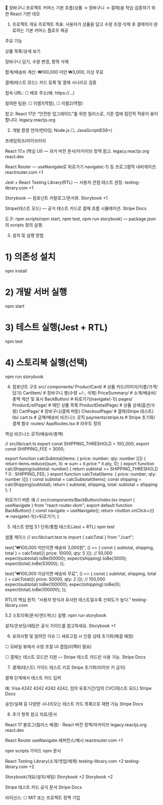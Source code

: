 🛒 장바구니 프로젝트
커머스 기본 흐름(상품 → 장바구니 → 결제)을 학습·검증하기 위한 React 기반 데모


1) 프로젝트 개요
프로젝트 목표: 사용자가 상품을 담고 수량 조정·삭제 후 결제까지 완료하는 기본 커머스 플로우 제공

주요 기능

상품 목록/상세 보기

장바구니 담기, 수량 변경, 항목 삭제

합계/배송비 계산: ₩100,000 미만 ₩3,000, 이상 무료

결제(테스트 모드): 카드 등록 및 결제 시나리오 검증

접속 URL: ☐ 배포 주소(예: https://…)

참여한 팀원: ☐ 이름1(역할), ☐ 이름2(역할)

참고: React 17은 “안전한 업그레이드”를 위한 릴리스로, 기존 앱에 점진적 적용이 용이합니다. 
legacy.reactjs.org

2) 개발 환경
언어/런타임: Node.js ☐, JavaScript(ES6+)

프레임워크/라이브러리

React 17.x (핵심 UI) — 과거 버전 문서/아카이브 정책 참고. 
legacy.reactjs.org
react.dev

React Router — useNavigate로 뒤로가기 navigate(-1) 등 프로그램적 내비게이션. 
reactrouter.com
+1

Jest + React Testing Library(RTL) — 사용자 관점 테스트 권장. 
testing-library.com
+1

Storybook — 컴포넌트 카탈로그/문서화. 
Storybook
+1

Stripe(테스트 모드) — 공식 테스트 카드로 결제 흐름 시뮬레이션. 
Stripe Docs

도구: npm scripts(npm start, npm test, npm run storybook) — package.json의 scripts 정의 실행.

3) 설치 및 실행 방법
# 1) 의존성 설치
npm install

# 2) 개발 서버 실행
npm start

# 3) 테스트 실행(Jest + RTL)
npm test

# 4) 스토리북 실행(선택)
npm run storybook


4) 컴포넌트 구조
src/
  components/
    ProductCard/        # 상품 카드(이미지/이름/가격/담기)
    CartItem/           # 장바구니 행(수량 +/-, 삭제)
    PriceSummary/       # 소계/배송비/총액 계산 및 표시
    BackButton/         # 뒤로가기(navigate(-1))
  pages/
    ProductListPage/    # 메인 상품 목록
    ProductDetailPage/  # 상품 상세(옵션/수량)
    CartPage/           # 장바구니(결제 버튼)
    CheckoutPage/       # 결제(Stripe 테스트)
  lib/
    cart.ts             # 금액/배송비 비즈니스 로직
    payments/stripe.ts  # Stripe 초기화/결제 함수
  routes/
    AppRoutes.tsx       # 라우트 정의

핵심 비즈니스 로직(배송비/총액)

// src/lib/cart.ts
export const SHIPPING_THRESHOLD = 100_000;
export const SHIPPING_FEE = 3000;

export function calcSubtotal(items: { price: number; qty: number }[]) {
  return items.reduce((sum, it) => sum + it.price * it.qty, 0);
}
export function calcShipping(subtotal: number) {
  return subtotal >= SHIPPING_THRESHOLD ? 0 : SHIPPING_FEE;
}
export function calcTotal(items: { price: number; qty: number }[]) {
  const subtotal = calcSubtotal(items);
  const shipping = calcShipping(subtotal);
  return { subtotal, shipping, total: subtotal + shipping };
}

뒤로가기 버튼 예
// src/components/BackButton/index.tsx
import { useNavigate } from "react-router-dom";
export default function BackButton() {
  const navigate = useNavigate();
  return <button onClick={() => navigate(-1)}>뒤로가기</button>;
}

5) 테스트 방법
5.1 단위/통합 테스트(Jest + RTL)
npm test

샘플 케이스
// src/lib/cart.test.ts
import { calcTotal } from "./cart";

test("₩100,000 미만이면 배송비 3,000원", () => {
  const { subtotal, shipping, total } = calcTotal([{ price: 10000, qty: 5 }]); // 50,000
  expect(subtotal).toBe(50000);
  expect(shipping).toBe(3000);
  expect(total).toBe(53000);
});

test("₩100,000 이상이면 배송비 무료", () => {
  const { subtotal, shipping, total } = calcTotal([{ price: 50000, qty: 2 }]); // 100,000
  expect(subtotal).toBe(100000);
  expect(shipping).toBe(0);
  expect(total).toBe(100000);
});

RTL의 핵심 원칙: “사용자 방식과 유사한 테스트일수록 신뢰도가 높다.” 
testing-library.com

5.2 스토리북(문서/샌드박스)
실행: npm run storybook

설치/온보딩/세팅은 공식 가이드를 참고하세요. 
Storybook
+1

6) 유의사항 및 알려진 이슈
☐ 새로고침 시 인증 상태 초기화(해결 예정)

☐ 모바일 뷰에서 수량 조절 UI 겹침(리팩터 필요)

☐ 결제는 테스트 모드만 지원 — Stripe 테스트 카드만 사용 가능. 
Stripe Docs

7) 결제(테스트) 가이드
테스트 키로 Stripe 초기화(라이브 키 금지)

결제 단계에서 테스트 카드 입력

예: Visa 4242 4242 4242 4242, 임의 유효기간/임의 CVC(테스트 모드) 
Stripe Docs

승인/실패 등 다양한 시나리오는 테스트 카드 목록으로 재현 가능 
Stripe Docs

8) 추가 항목
참고 자료/문서

React 17 블로그(릴리스 배경) · React 버전 정책/아카이브 
legacy.reactjs.org
react.dev

React Router useNavigate 레퍼런스/예시 
reactrouter.com
+1

npm scripts 가이드 
npm 문서

React Testing Library(소개/셋업/예제) 
testing-library.com
+2
testing-library.com
+2

Storybook(개요/설치/세팅) 
Storybook
+2
Storybook
+2

Stripe 테스트 카드 공식 문서 
Stripe Docs

라이선스: ☐ MIT 또는 프로젝트 정책 기입
